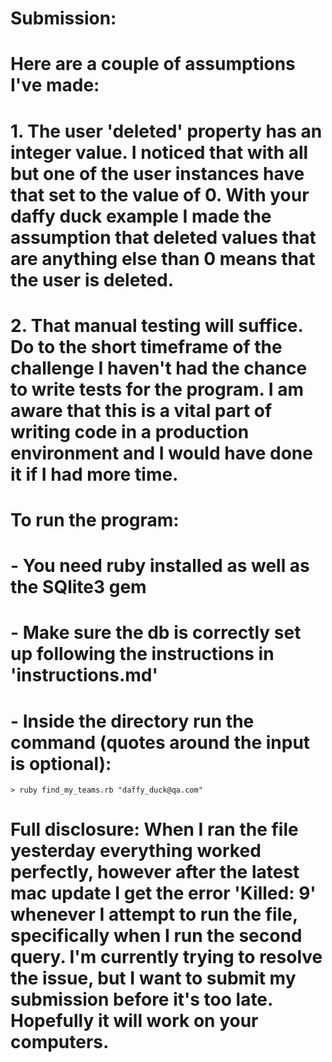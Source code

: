 # Submission:

# Here are a couple of assumptions I've made:

# 1. The user 'deleted' property has an integer value. I noticed that with all but one of the user instances have that set to the value of 0. With your daffy duck example I made the assumption that deleted values that are anything else than 0 means that the user is deleted.

# 2. That manual testing will suffice. Do to the short timeframe of the challenge I haven't had the chance to write tests for the program. I am aware that this is a vital part of writing code in a production environment and I would have done it if I had more time.

# To run the program:

# - You need ruby installed as well as the SQlite3 gem

# - Make sure the db is correctly set up following the instructions in 'instructions.md'

# - Inside the directory run the command (quotes around the input is optional):

	> ruby find_my_teams.rb "daffy_duck@qa.com"

# Full disclosure: When I ran the file yesterday everything worked perfectly, however after the latest mac update I get the error 'Killed: 9' whenever I attempt to run the file, specifically when I run the second query. I'm currently trying to resolve the issue, but I want to submit my submission before it's too late. Hopefully it will work on your computers. 